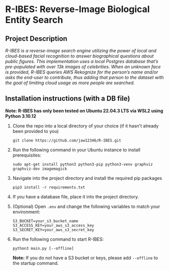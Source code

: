 # R-IBES: Reverse-Image Biological Entity Search

## Project Description

_R-IBES is a reverse-image search engine utilizing the power of local and cloud-based facial recognition to answer
biographical questions about public figures. This implementation uses a local Postgres database that’s pre-populated
with over 13k images of celebrities. When an unknown face is provided, R-IBES queries AWS Rekognize for the person’s
name and/or asks the end-user to contribute, thus adding that person to the dataset with the goal of limiting cloud
usage as more people are searched._

## Installation instructions (with a DB file)
__Note: R-IBES has only been tested on Ubuntu 22.04.3 LTS via WSL2 using Python 3.10.12__

1) Clone the repo into a local directory of your choice (if it hasn't already been provided to you)
    ```shell
    git clone https://github.com/jaw12346/R-IBES.git
    ```
   
2) Run the following command in your Ubuntu instance to install prerequisites:
    ```shell
    sudo apt-get install python3 python3-pip python3-venv graphviz graphviz-dev imagemagick
    ```

3) Navigate into the project directory and install the required pip packages
    ```shell
    pip3 install -r requirements.txt
    ```

4) If you have a database file, place it into the project directory.

5) (Optional) Open `.env` and change the following variables to match your environment:
    ```shell
    S3_BUCKET=your_s3_bucket_name
    S3_ACCESS_KEY=your_aws_s3_access_key
    S3_SECRET_KEY=your_aws_s3_secret_key
    ```

6) Run the following command to start R-IBES:
    ```shell
    python3 main.py [--offline]
    ```
   __Note:__ If you do not have a S3 bucket or keys, please add `--offline` to the startup command.
